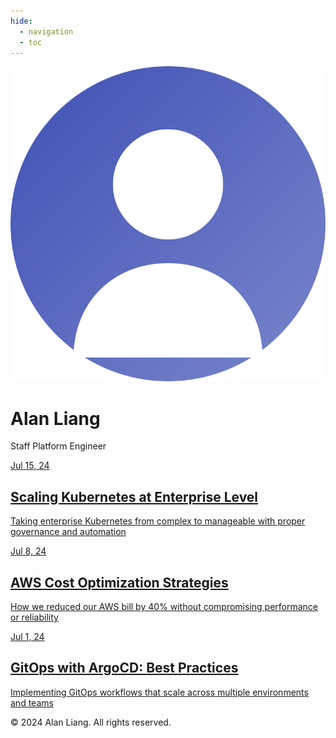 ```yaml
---
hide:
  - navigation
  - toc
---
```


<div class="profile-section">
  <img src="assets/images/profile-photo.svg" alt="Alan Liang" class="profile-image">
  <h1 class="profile-name">Alan Liang</h1>
  <p class="profile-title">Staff Platform Engineer</p>
  
  <div class="social-links">
    <a href="mailto:alan.liang@example.com" class="social-link">
      <i class="fas fa-envelope"></i>
    </a>
    <a href="https://www.linkedin.com/in/alanliangdev/" class="social-link">
      <i class="fab fa-linkedin"></i>
    </a>
    <a href="https://github.com/alanliangdev" class="social-link">
      <i class="fab fa-github"></i>
    </a>
  </div>
</div>

<div class="blog-grid">
  <div class="blog-card">
    <a href="blog/2024/07/15/kubernetes-scaling/" class="blog-card-link">
      <div class="blog-card-image" style="background-image: url('assets/images/blog/kubernetes-scaling.svg')">
        <div class="blog-card-date">Jul 15, 24</div>
      </div>
      <div class="blog-card-content">
        <h2 class="blog-card-title">Scaling Kubernetes at Enterprise Level</h2>
        <p class="blog-card-description">Taking enterprise Kubernetes from complex to manageable with proper governance and automation</p>
      </div>
    </a>
  </div>
  
  <div class="blog-card">
    <a href="blog/2024/07/08/aws-cost-optimization/" class="blog-card-link">
      <div class="blog-card-image" style="background-image: url('assets/images/blog/aws-cost-optimization.svg')">
        <div class="blog-card-date">Jul 8, 24</div>
      </div>
      <div class="blog-card-content">
        <h2 class="blog-card-title">AWS Cost Optimization Strategies</h2>
        <p class="blog-card-description">How we reduced our AWS bill by 40% without compromising performance or reliability</p>
      </div>
    </a>
  </div>
  
  <div class="blog-card">
    <a href="blog/2024/07/01/gitops-argocd/" class="blog-card-link">
      <div class="blog-card-image" style="background-image: url('assets/images/blog/gitops-argocd.svg')">
        <div class="blog-card-date">Jul 1, 24</div>
      </div>
      <div class="blog-card-content">
        <h2 class="blog-card-title">GitOps with ArgoCD: Best Practices</h2>
        <p class="blog-card-description">Implementing GitOps workflows that scale across multiple environments and teams</p>
      </div>
    </a>
  </div>
</div>

<div class="site-footer">
  &copy; 2024 Alan Liang. All rights reserved.
</div>